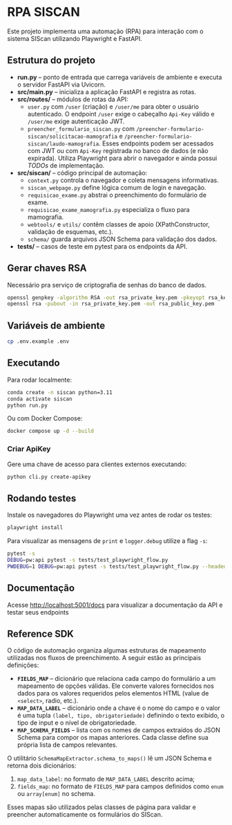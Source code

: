 # RPA SISCAN

Este projeto implementa uma automação (RPA) para interação com o sistema SIScan utilizando Playwright e FastAPI.

## Estrutura do projeto

- **run.py** – ponto de entrada que carrega variáveis de ambiente e executa o servidor FastAPI via Uvicorn.
- **src/main.py** – inicializa a aplicação FastAPI e registra as rotas.
- **src/routes/** – módulos de rotas da API:
  - `user.py` com `/user` (criação) e `/user/me` para obter o usuário autenticado.
    O endpoint `/user` exige o cabeçalho `Api-Key` válido e `/user/me` exige autenticação JWT.
  - `preencher_formulario_siscan.py` com `/preencher-formulario-siscan/solicitacao-mamografia` e `/preencher-formulario-siscan/laudo-mamografia`.
    Esses endpoints podem ser acessados com JWT ou com `Api-Key` registrada no banco de dados (e não expirada).
  Utiliza Playwright para abrir o navegador e ainda possui *TODOs* de implementação.
- **src/siscan/** – código principal de automação:
  - `context.py` controla o navegador e coleta mensagens informativas.
  - `siscan_webpage.py` define lógica comum de login e navegação.
  - `requisicao_exame.py` abstrai o preenchimento do formulário de exame.
  - `requisicao_exame_mamografia.py` especializa o fluxo para mamografia.
  - `webtools/` e `utils/` contêm classes de apoio (XPathConstructor, validação de esquemas, etc.).
  - `schema/` guarda arquivos JSON Schema para validação dos dados.
- **tests/** – casos de teste em pytest para os endpoints da API.

## Gerar chaves RSA

Necessário pra serviço de criptografia de senhas do banco de dados.

```bash
openssl genpkey -algorithm RSA -out rsa_private_key.pem -pkeyopt rsa_keygen_bits:2048
openssl rsa -pubout -in rsa_private_key.pem -out rsa_public_key.pem
```

## Variáveis de ambiente


```bash
cp .env.example .env
```

## Executando

Para rodar localmente:

```bash
conda create -n siscan python=3.11
conda activate siscan
python run.py
```

Ou com Docker Compose:

```bash
docker compose up -d --build
```

### Criar ApiKey

Gere uma chave de acesso para clientes externos executando:

```bash
python cli.py create-apikey
```

## Rodando testes
Instale os navegadores do Playwright uma vez antes de rodar os testes:

```bash
playwright install
```

Para visualizar as mensagens de `print` e `logger.debug` utilize a flag `-s`:

```bash
pytest -s
DEBUG=pw:api pytest -s tests/test_playwright_flow.py
PWDEBUG=1 DEBUG=pw:api pytest -s tests/test_playwright_flow.py --headed --browser chromium

```

## Documentação

Acesse [http://localhost:5001/docs](http://localhost:5001/docs) para visualizar a documentação da API e testar seus endpoints

## Reference SDK

O código de automação organiza algumas estruturas de mapeamento utilizadas nos fluxos de preenchimento. A seguir estão as principais definições:

- **`FIELDS_MAP`** – dicionário que relaciona cada campo do formulário a um mapeamento de opções válidas. Ele converte valores fornecidos nos dados para os valores requeridos pelos elementos HTML (value de `<select>`, radio, etc.).
- **`MAP_DATA_LABEL`** – dicionário onde a chave é o nome do campo e o valor é uma tupla `(label, tipo, obrigatoriedade)` definindo o texto exibido, o tipo de input e o nível de obrigatoriedade.
- **`MAP_SCHEMA_FIELDS`** – lista com os nomes de campos extraídos do JSON Schema para compor os mapas anteriores. Cada classe define sua própria lista de campos relevantes.

O utilitário `SchemaMapExtractor.schema_to_maps()` lê um JSON Schema e retorna dois dicionários:

1. `map_data_label`: no formato de `MAP_DATA_LABEL` descrito acima;
2. `fields_map`: no formato de `FIELDS_MAP` para campos definidos como `enum` ou `array[enum]` no schema.

Esses mapas são utilizados pelas classes de página para validar e preencher automaticamente os formulários do SIScan.
